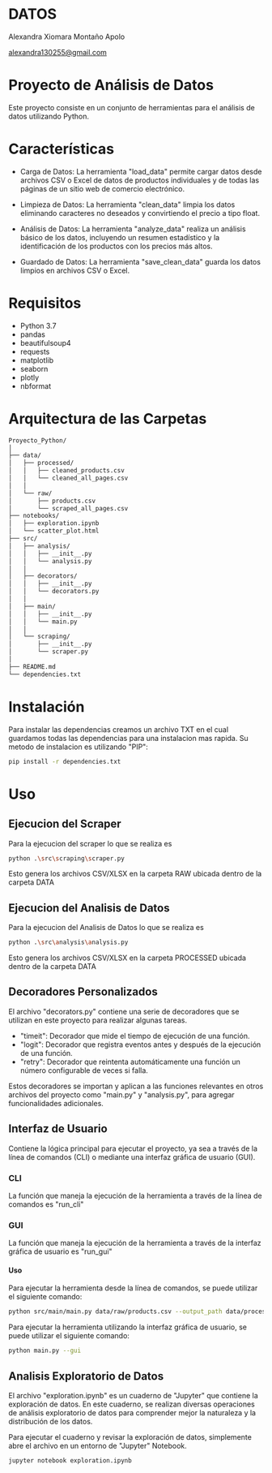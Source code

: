 # DATOS
Alexandra Xiomara Montaño Apolo

alexandra130255@gmail.com

# Proyecto de Análisis de Datos
Este proyecto consiste en un conjunto de herramientas para el análisis de datos utilizando Python.

# Características
- Carga de Datos: La herramienta "load_data" permite cargar datos desde archivos CSV o Excel de datos de productos individuales y de todas las páginas de un sitio web de comercio electrónico.

- Limpieza de Datos: La herramienta "clean_data" limpia los datos eliminando caracteres no deseados y convirtiendo el precio a tipo float.

- Análisis de Datos: La herramienta "analyze_data" realiza un análisis básico de los datos, incluyendo un resumen estadístico y la identificación de los productos con los precios más altos.

- Guardado de Datos: La herramienta "save_clean_data" guarda los datos limpios en archivos CSV o Excel.

# Requisitos
- Python 3.7
- pandas
- beautifulsoup4
- requests
- matplotlib
- seaborn
- plotly
- nbformat

# Arquitectura de las Carpetas
````bash
Proyecto_Python/
│
├── data/
│   ├── processed/
│   │   ├── cleaned_products.csv
│   │   └── cleaned_all_pages.csv
│   │
│   └── raw/
│       ├── products.csv
│       └── scraped_all_pages.csv
├── notebooks/
│   ├── exploration.ipynb
│   └── scatter_plot.html
├── src/
│   ├── analysis/
│   │   ├── __init__.py
│   │   └── analysis.py
│   │
│   ├── decorators/
│   │   ├── __init__.py
│   │   └── decorators.py
│   │
│   ├── main/
│   │   ├── __init__.py
│   │   └── main.py
│   │
│   └── scraping/
│       ├── __init__.py
│       └── scraper.py
│
├── README.md
└── dependencies.txt
````

# Instalación
Para instalar las dependencias creamos un archivo TXT en el cual guardamos todas las dependencias para una instalacion mas rapida. Su metodo de instalacion es utilizando "PIP":
````bash
pip install -r dependencies.txt
````

# Uso
## Ejecucion del Scraper
Para la ejecucion del scraper lo que se realiza es
````bash
python .\src\scraping\scraper.py
````
Esto genera los archivos CSV/XLSX en la carpeta RAW ubicada dentro de la carpeta DATA

## Ejecucion del Analisis de Datos
Para la ejecucion del Analisis de Datos lo que se realiza es
````bash
python .\src\analysis\analysis.py
````
Esto genera los archivos CSV/XLSX en la carpeta PROCESSED ubicada dentro de la carpeta DATA

## Decoradores Personalizados
El archivo "decorators.py" contiene una serie de decoradores que se utilizan en este proyecto para realizar algunas tareas.

- "timeit": Decorador que mide el tiempo de ejecución de una función.
- "logit": Decorador que registra eventos antes y después de la ejecución de una función.
- "retry": Decorador que reintenta automáticamente una función un número configurable de veces si falla.

Estos decoradores se importan y aplican a las funciones relevantes en otros archivos del proyecto como "main.py" y "analysis.py", para agregar funcionalidades adicionales.

## Interfaz de Usuario
Contiene la lógica principal para ejecutar el proyecto, ya sea a través de la línea de comandos (CLI) o mediante una interfaz gráfica de usuario (GUI).

### CLI
La función que maneja la ejecución de la herramienta a través de la línea de comandos es "run_cli"
### GUI
La función que maneja la ejecución de la herramienta a través de la interfaz gráfica de usuario es "run_gui"

#### Uso
Para ejecutar la herramienta desde la línea de comandos, se puede utilizar el siguiente comando:

````bash
python src/main/main.py data/raw/products.csv --output_path data/processed/cleaned_products.csv
````
Para ejecutar la herramienta utilizando la interfaz gráfica de usuario, se puede utilizar el siguiente comando:
````bash
python main.py --gui
````

## Analisis Exploratorio de Datos
El archivo "exploration.ipynb" es un cuaderno de "Jupyter" que contiene la exploración de datos. En este cuaderno, se realizan diversas operaciones de análisis exploratorio de datos para comprender mejor la naturaleza y la distribución de los datos.

Para ejecutar el cuaderno y revisar la exploración de datos, simplemente abre el archivo en un entorno de "Jupyter" Notebook.

```bash
jupyter notebook exploration.ipynb
````